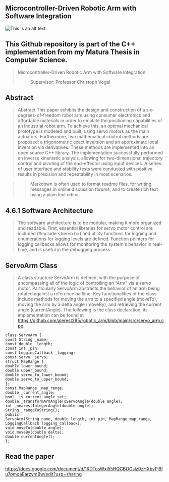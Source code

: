 ## Microcontroller-Driven Robotic Arm with Software Integration

![This is an alt text.](https://i.postimg.cc/R0brJh5V/Screenshot-2025-03-17-133221.png "Robot Arm")

## This Github repository is part of the C++ implementation from my Matura Thesis in Computer Science. 
> Microcontroller-Driven Robotic Arm with Software Integration 
>> Supervisor: Professor Christoph Vogel



## Abstract

> Abstract 
This paper exhibits the design and construction of a six-degrees-of-freedom robot arm using consumer electronics and affordable materials in order to emulate the positioning capabilities of an industrial robot arm. To achieve this, an optimal mechanical prototype is modeled and built, using servo motors as the main actuators. Furthermore, two mathematical control methods are proposed: a trigonometric exact inversion and an approximate local inversion via derivatives. These methods are implemented into an open source C++ library. The implementation successfully performed an inverse kinematic analysis, allowing for two-dimensional trajectory control and pivoting of the end-effector using input devices. A series of user interface and stability tests were conducted with positive results in precision and repeatability in most scenarios. 

>
>> Markdown is often used to format readme files, for writing messages in online discussion forums, and to create rich text using a plain text editor.

## 4.6.1 Software Architecture 

> The software architecture is to be modular, making it more organized and readable. First, essential libraries for servo motor control are included (#include <Servo.h>) and utility functions for logging and enumerations for logging levels are defined. Function pointers for logging callbacks allows for monitoring the system's behavior in real-time, and is useful in the debugging process. 

## ServoArm Class 

> A class structure ServoArm is defined, with the purpose of encompassing all of the logic of controlling an “Arm” via a servo motor. Particularly ServoArm abstracts the behavior of an arm being rotated against a reference halfline. 
Key functionalities of the class include methods for moving the arm to a specified angle (moveTo), moving the arm by a delta angle (moveBy), and retrieving the current angle (currentAngle). The following is the class declaration, its implementation can be found at https://github.com/alerest285/robotic_arm/blob/main/src/servo_arm.cpp. 
 


```
class ServoArm { 
const String _name; 
const double _length; 
const int _pin; 
const LoggingCallback _logging; 
const Servo _servo; 
struct MapRange { 
double lower_bound; 
double upper_bound; 
double servo_to_lower_bound; 
double servo_to_upper_bound; 
}; 
const MapRange _map_range; 
double _current_angle; 
bool _is_current_angle_set; 
double _transformArmAngleToServoAngle(double angle); 
int _nearestIntegerAngle(double angle); 
String _rangeToString(); 
public: 
ServoArm(String name, double length, int pin, MapRange map_range, LoggingCallback logging_callback); 
void moveTo(double angle); 
void moveBy(double delta); 
double currentAngle(); 
}; 

```


## Read the paper

https://docs.google.com/document/d/1RDTosWxl55HQCBOGslz9zHXbvPj9Iu7pmoaEarzymBw/edit?usp=sharing



